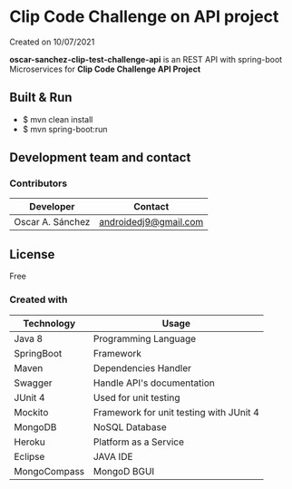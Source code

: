 # Clip Code Challenge on API project

Created on 10/07/2021

**oscar-sanchez-clip-test-challenge-api** is an REST API with spring-boot Microservices for **Clip Code Challenge API Project**

## Built & Run

* $ mvn clean install
* $ mvn spring-boot:run

## Development team and contact

### Contributors

| Developer | Contact |
| ----------- | ----------- |
| Oscar A. Sánchez | androidedj9@gmail.com |

## License

Free

### Created with

| Technology | Usage |
| ---------- | ---------- |
| Java 8 | Programming Language |
| SpringBoot | Framework |
| Maven | Dependencies Handler |
| Swagger | Handle API's documentation |
| JUnit 4 | Used for unit testing |
| Mockito | Framework for unit testing with JUnit 4 |
| MongoDB | NoSQL Database |
| Heroku | Platform as a Service |
| Eclipse | JAVA IDE |
| MongoCompass | MongoD BGUI  |
